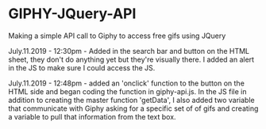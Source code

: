 # GIPHY-JQuery-API
Making a simple API call to Giphy to access free gifs using JQuery

July.11.2019 - 12:30pm - Added in the search bar and button on the HTML sheet, they don't do anything yet but they're visually there. I added an alert in the JS to make sure I could access the JS.

July.11.2019 - 12:48pm - added an 'onclick' function to the button on the HTML side and began coding the function in giphy-api.js. In the JS file in addition to creating the master function 'getData', I also added two variable that communicate with Giphy asking for a specific set of of gifs and creating a variable to pull that information from the text box.